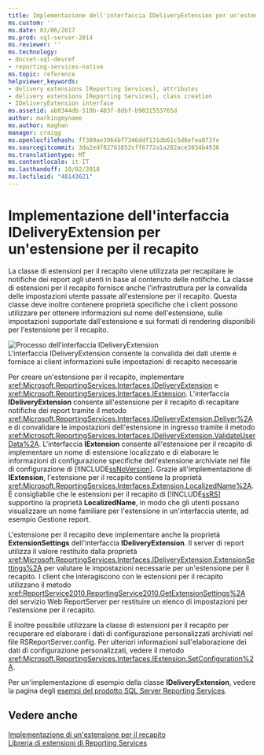 ```yaml
---
title: Implementazione dell'interfaccia IDeliveryExtension per un'estensione per il recapito | Microsoft Docs
ms.custom: ''
ms.date: 03/06/2017
ms.prod: sql-server-2014
ms.reviewer: ''
ms.technology:
- docset-sql-devref
- reporting-services-native
ms.topic: reference
helpviewer_keywords:
- delivery extensions [Reporting Services], attributes
- delivery extensions [Reporting Services], class creation
- IDeliveryExtension interface
ms.assetid: ab0344db-510b-403f-8dbf-b9831553765d
author: markingmyname
ms.author: maghan
manager: craigg
ms.openlocfilehash: ff309ae3964bf7346ddf131db61c5d6efea073fe
ms.sourcegitcommit: 3da2edf82763852cff6772a1a282ace3034b4936
ms.translationtype: MT
ms.contentlocale: it-IT
ms.lasthandoff: 10/02/2018
ms.locfileid: "48143621"
---
```

# <a name="implementing-the-ideliveryextension-interface-for-a-delivery-extension"></a>Implementazione dell'interfaccia IDeliveryExtension per un'estensione per il recapito
  La classe di estensioni per il recapito viene utilizzata per recapitare le notifiche dei report agli utenti in base al contenuto delle notifiche. La classe di estensioni per il recapito fornisce anche l'infrastruttura per la convalida delle impostazioni utente passate all'estensione per il recapito. Questa classe deve inoltre contenere proprietà specifiche che i client possono utilizzare per ottenere informazioni sul nome dell'estensione, sulle impostazioni supportate dall'estensione e sui formati di rendering disponibili per l'estensione per il recapito.  
  
 ![Processo dell'interfaccia IDeliveryExtension](../../media/bk-ext-02.gif "Processo dell'interfaccia IDeliveryExtension")  
L'interfaccia IDeliveryExtension consente la convalida dei dati utente e fornisce ai client informazioni sulle impostazioni di recapito necessarie  
  
 Per creare un'estensione per il recapito, implementare <xref:Microsoft.ReportingServices.Interfaces.IDeliveryExtension> e <xref:Microsoft.ReportingServices.Interfaces.IExtension>. L'interfaccia **IDeliveryExtension** consente all'estensione per il recapito di recapitare notifiche dei report tramite il metodo <xref:Microsoft.ReportingServices.Interfaces.IDeliveryExtension.Deliver%2A> e di convalidare le impostazioni dell'estensione in ingresso tramite il metodo <xref:Microsoft.ReportingServices.Interfaces.IDeliveryExtension.ValidateUserData%2A>. L'interfaccia **IExtension** consente all'estensione per il recapito di implementare un nome di estensione localizzato e di elaborare le informazioni di configurazione specifiche dell'estensione archiviate nel file di configurazione di [!INCLUDE[ssNoVersion](../../../includes/ssnoversion-md.md)]. Grazie all'implementazione di **IExtension**, l'estensione per il recapito contiene la proprietà <xref:Microsoft.ReportingServices.Interfaces.Extension.LocalizedName%2A>. È consigliabile che le estensioni per il recapito di [!INCLUDE[ssRS](../../../includes/ssrs.md)] supportino la proprietà **LocalizedName**, in modo che gli utenti possano visualizzare un nome familiare per l'estensione in un'interfaccia utente, ad esempio Gestione report.  
  
 L'estensione per il recapito deve implementare anche la proprietà **ExtensionSettings** dell'interfaccia **IDeliveryExtension**. Il server di report utilizza il valore restituito dalla proprietà <xref:Microsoft.ReportingServices.Interfaces.IDeliveryExtension.ExtensionSettings%2A> per valutare le impostazioni necessarie per un'estensione per il recapito. I client che interagiscono con le estensioni per il recapito utilizzano il metodo <xref:ReportService2010.ReportingService2010.GetExtensionSettings%2A> del servizio Web ReportServer per restituire un elenco di impostazioni per l'estensione per il recapito.  
  
 È inoltre possibile utilizzare la classe di estensioni per il recapito per recuperare ed elaborare i dati di configurazione personalizzati archiviati nel file RSReportServer.config. Per ulteriori informazioni sull'elaborazione dei dati di configurazione personalizzati, vedere il metodo <xref:Microsoft.ReportingServices.Interfaces.IExtension.SetConfiguration%2A>.  
  
 Per un'implementazione di esempio della classe **IDeliveryExtension**, vedere la pagina degli [esempi del prodotto SQL Server Reporting Services](http://go.microsoft.com/fwlink/?LinkId=177889).  
  
## <a name="see-also"></a>Vedere anche  
 [Implementazione di un'estensione per il recapito](../delivery-extension/implementing-a-delivery-extension.md)   
 [Libreria di estensioni di Reporting Services](../reporting-services-extension-library.md)  
  
  
